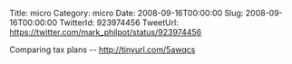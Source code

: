 Title: micro
Category: micro
Date: 2008-09-16T00:00:00
Slug: 2008-09-16T00:00:00
TwitterId: 923974456
TweetUrl: https://twitter.com/mark_philpot/status/923974456

Comparing tax plans -- http://tinyurl.com/5awqcs